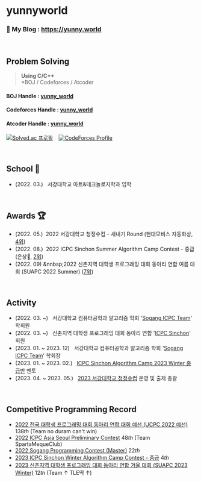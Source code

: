 # yunnyworld

### 📖 My Blog :  https://yunny.world

&nbsp;
## Problem Solving
> __Using C/C++__  
> *BOJ / Codeforces / Atcoder

#### BOJ Handle : [yunny_world](https://www.acmicpc.net/user/yunny_world) 
#### Codeforces Handle : [yunny_world](https://codeforces.com/profile/yunny_world)  
#### Atcoder Handle : [yunny_world](https://atcoder.jp/users/yunny_world)

[![Solved.ac
프로필](http://mazassumnida.wtf/api/v2/generate_badge?boj=yunny_world)](https://solved.ac/yunny_world) &nbsp;&nbsp; [![CodeForces Profile](http://cf.leed.at?id=yunny_world)](https://codeforces.com/profile/yunny_world)

&nbsp;
## School 🏫
- (2022. 03.) &nbsp; 서강대학교 아트&테크놀로지학과 입학

&nbsp;

## Awards 🏆
- (2022. 05.) &nbsp;2022 서강대학교 청정수컵 - 새내기 Round (현대모비스 자동화상, [4위](https://www.acmicpc.net/contest/board/796))
- (2022. 08.) &nbsp;2022 ICPC Sinchon Summer Algorithm Camp Contest - 중급 (은상🥈, [2위](https://www.acmicpc.net/contest/spotboard/842))
- (2022. 09) &nnbsp;2022 신촌지역 대학생 프로그래밍 대회 동아리 연합 여름 대회 (SUAPC 2022 Summer) ([7위](https://www.acmicpc.net/contest/spotboard/840))

&nbsp;

## Activity
- (2022. 03. ~) &nbsp; 서강대학교 컴퓨터공학과 알고리즘 학회 '[Sogang ICPC Team](https://icpc.team/)' 학회원
- (2022. 03. ~) &nbsp; 신촌지역 대학생 프로그래밍 대회 동아리 연합 '[ICPC Sinchon](https://icpc-sinchon.io/)' 회원
- (2023. 01. ~ 2023. 12) &nbsp; 서강대학교 컴퓨터공학과 알고리즘 학회 '[Sogang ICPC Team](https://icpc.team/)' 학회장
- (2023. 01. ~ 2023. 02.) &nbsp; [ICPC Sinchon Algorithm Camp 2023 Winter 중급반](https://icpc-sinchon.io/halloffame) 멘토
- (2023. 04. ~ 2023. 05.) &nbsp; [2023 서강대학교 청정수컵](https://www.acmicpc.net/category/847) 운영 및 출제 총괄

&nbsp;

## Competitive Programming Record
- [2022 전국 대학생 프로그래밍 대회 동아리 연합 대회 예선 (UCPC 2022 예선)](https://www.acmicpc.net/contest/spotboard/827) 138*th* (Team no duram can't win)
- [2022 ICPC Asia Seoul Preliminary Contest](http://static.icpckorea.net/2022/scoreboard_preliminary/) 48*th* (Team SpartaMequeClub)
- [2022 Sogang Programming Contest (Master)](https://www.acmicpc.net/contest/spotboard/896) 22*th*
- [2023 ICPC Sinchon Winter Algorithm Camp Contest - 중급](https://www.acmicpc.net/contest/spotboard/948) 4*th*
- [2023 신촌지역 대학생 프로그래밍 대회 동아리 연합 겨울 대회 (SUAPC 2023 Winter)](https://www.acmicpc.net/contest/spotboard/950) 12*th* (Team ↑ TLE딱 ↑)
